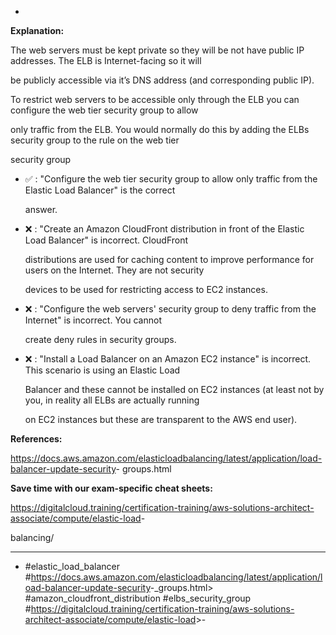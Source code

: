 *

**Explanation:**

The web servers must be kept private so they will be not have public IP addresses. The ELB is Internet-facing so it will

be publicly accessible via it’s DNS address (and corresponding public IP).

To restrict web servers to be accessible only through the ELB you can configure the web tier security group to allow

only traffic from the ELB. You would normally do this by adding the ELBs security group to the rule on the web tier

security group

* ✅ :  "Configure the web tier security group to allow only traffic from the Elastic Load Balancer" is the correct

  answer.

* ❌ :  "Create an Amazon CloudFront distribution in front of the Elastic Load Balancer" is incorrect. CloudFront

  distributions are used for caching content to improve performance for users on the Internet. They are not security

  devices to be used for restricting access to EC2 instances.

* ❌ :  "Configure the web servers' security group to deny traffic from the Internet" is incorrect. You cannot

  create deny rules in security groups.

* ❌ :  "Install a Load Balancer on an Amazon EC2 instance" is incorrect. This scenario is using an Elastic Load

  Balancer and these cannot be installed on EC2 instances (at least not by you, in reality all ELBs are actually running

  on EC2 instances but these are transparent to the AWS end user).

**References:**

<https://docs.aws.amazon.com/elasticloadbalancing/latest/application/load-balancer-update-security>- groups.html

**Save time with our exam-specific cheat sheets:**

<https://digitalcloud.training/certification-training/aws-solutions-architect-associate/compute/elastic-load>-

balancing/

----
* #elastic_load_balancer #<https://docs.aws.amazon.com/elasticloadbalancing/latest/application/load-balancer-update-security>-_groups.html> #amazon_cloudfront_distribution #elbs_security_group #<https://digitalcloud.training/certification-training/aws-solutions-architect-associate/compute/elastic-load>>-
